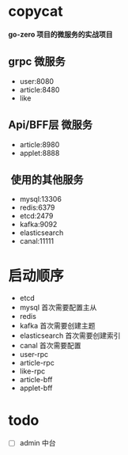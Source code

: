 # copycat

**go-zero 项目的微服务的实战项目** 

## grpc 微服务

- user:8080
- article:8480
- like

## Api/BFF层 微服务

- article:8980
- applet:8888

##  使用的其他服务

- mysql:13306
- redis:6379
- etcd:2479
- kafka:9092
- elasticsearch
- canal:11111

# 启动顺序

- etcd
- mysql 首次需要配置主从
- redis
- kafka 首次需要创建主题
- elasticsearch 首次需要创建索引
- canal  首次需要配置
- user-rpc
- article-rpc
- like-rpc
- article-bff
- applet-bff

# todo 

- [ ] admin 中台